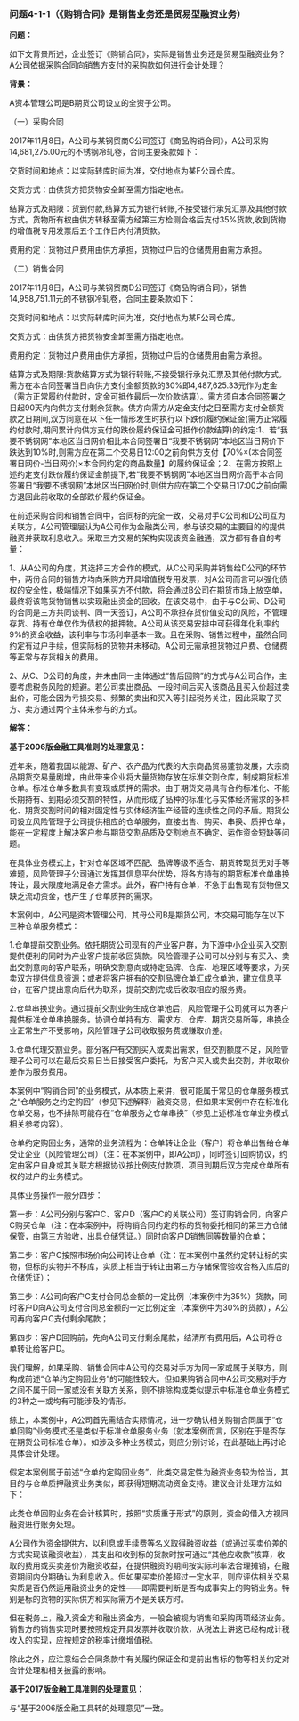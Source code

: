 ### 问题4-1-1（《购销合同》是销售业务还是贸易型融资业务）

**问题：**

如下文背景所述，企业签订《购销合同》，实际是销售业务还是贸易型融资业务？A公司依据采购合同向销售方支付的采购款如何进行会计处理？

**背景：**

A资本管理公司是B期货公司设立的全资子公司。

（一）采购合同

2017年11月8日，A公司与某钢贸商C公司签订《商品购销合同》，A公司采购14,681,275.00元的不锈钢冷轧卷，合同主要条款如下：

交货时间和地点：以实际转库时间为准，交付地点为某F公司仓库。

交货方式：由供货方把货物安全卸至需方指定地点。

结算方式及期限：货到付款,结算方式为银行转账,不接受银行承兑汇票及其他付款方式。货物所有权由供方转移至需方经第三方检测合格后支付35%货款,收到货物的增值税专用发票后五个工作日内付清货款。

费用约定：货物过户费用由供方承担，货物过户后的仓储费用由需方承担。

（二）销售合同

2017年11月8日，A公司与某钢贸商D公司签订《商品购销合同》，销售14,958,751.11元的不锈钢冷轧卷，合同主要条款如下：

交货时间和地点：以实际转库时间为准，交付地点为某F公司仓库。

交货方式：由供货方把货物安全卸至需方指定地点。

费用约定：货物过户费用由供方承担，货物过户后的仓储费用由需方承担。

结算方式及期限:货款结算方式为银行转账,不接受银行承兑汇票及其他付款方式。需方在本合同签署当日向供方支付全额货款的30%即4,487,625.33元作为定金（需方正常履约付款时，定金可抵作最后一次价款结算）。需方须自本合同签署之日起90天内向供方支付剩余货款。供方向需方从定金支付之日至需方支付全额货款之日期间,双方同意在以下任一情形发生时执行以下跌价履约保证金(需方正常履约付款时,期间累计向供方支付的跌价履约保证金可抵作价款结算)的约定:1、若“我要不锈钢网”本地区当日网价相比本合同签署日“我要不锈钢网”本地区当日网价下跌达到10%时,则需方应在第二个交易日12:00之前向供方支付【70%×(本合同签署日网价-当日网价)×本合同约定的商品数量】的履约保证金；2、在需方按照上述约定支付跌价履约保证金前提下,若“我要不锈钢网”本地区当日网价高于本合同签署日“我要不锈钢网”本地区当日网价时,则供方应在第二个交易日17:00之前向需方退回此前收取的全部跌价履约保证金。

在前述采购合同和销售合同中，合同标的完全一致，交易对手C公司和D公司互为关联方，A公司管理层认为A公司作为金融类公司，参与该交易的主要目的的提供融资并获取利息收入。采取三方交易的架构实现该资金融通，双方都有各自的考量：

1、从A公司的角度，其选择三方合作的模式，从C公司采购并销售给D公司的环节中，两份合同的销售方均向采购方开具增值税专用发票，对A公司而言可以强化债权的安全性，极端情况下如果买方不付款，将会通过B公司在期货市场上放空单，最终将该笔货物销售以实现融出资金的回收。在该交易中，由于与C公司、D公司的合同是三方共同谈判、同一天签订，A公司不承担存货价值变动的风险，不管理存货、持有仓单仅作为债权的抵押物。A公司从该交易安排中可获得年化利率约9%的资金收益，该利率与市场利率基本一致。且在采购、销售过程中，虽然合同约定有过户手续，但实际标的货物并未移动。A公司无需承担货物过户费、仓储费等正常与存货相关的费用。

2、从C、D公司的角度，并未由同一主体通过“售后回购”的方式与A公司合作，主要考虑税务风险的规避。若公司卖出商品、一段时间后买入该商品且买入价超过卖出价，可能会因为亏损交易、频繁的卖出和买入等引起税务关注，因此采取了买方、卖方通过两个主体来参与的方式。

**解答：**

**基于2006版金融工具准则的处理意见：**

近年来，随着我国以能源、矿产、农产品为代表的大宗商品贸易蓬勃发展，大宗商品期货交易量剧增，由此带来企业将大量货物存放在标准交割仓库，制成期货标准仓单。标准仓单多数具有变现或质押的需求。由于期货交易具有合约标准化、不能长期持有、到期必须交割的特性，从而形成了品种的标准化与实体经济需求的多样化、期货交割时间的相对固定性与实体经济生产经营的连续性之间的矛盾。期货公司设立风险管理子公司提供相应的仓单服务，直接出售、购买、串换、质押仓单，能在一定程度上解决客户参与期货交割品质及交割地点不确定、运作资金短缺等问题。

在具体业务模式上，针对仓单区域不匹配、品牌等级不适合、期货转现货无对手等难题，风险管理子公司通过发挥其信息平台优势，将各方持有的期货标准仓单串换转让，最大限度地满足各方需求。此外，客户持有仓单，不急于出售现有货物但又缺乏流动资金，也产生了仓单质押的需求。

本案例中，A公司是资本管理公司，其母公司B是期货公司，本交易可能存在以下三种仓单服务模式：

1.仓单提前交割业务。依托期货公司现有的产业客户群，为下游中小企业买入交割提供便利的同时为产业客户提前收回货款。风险管理子公司可以分别与有买入、卖出交割意向的客户联系，明确交割意向或特定品牌、仓库、地理区域等要求，为买卖双方提供信息资源；或者将客户拥有的交割品牌仓单汇成仓单池，建立信息平台，在客户提出意向后代为联系，提前交割完成后收取相应的服务费。

2.仓单串换业务。通过提前交割业务生成仓单池后，风险管理子公司就可以为客户提供标准仓单串换服务。协调仓单持有方、需求方、仓库、期货交易所等，串换企业正常生产不受影响，风险管理子公司收取服务费或赚取价差。

3.仓单代理交割业务。部分客户有交割买入或卖出需求，但交割额度不足，风险管理子公司可以在最后交易日当日接受客户委托，为客户买入或卖出交割，并收取价差作为服务费用。

本案例中“购销合同”的业务模式，从本质上来讲，很可能属于常见的仓单服务模式之“仓单服务之约定购回”（参见下述解释）融资交易，但如果本案例中存在标准化仓单交易，也不排除可能存在“仓单服务之仓单串换”（参见上述标准仓单业务模式相关参考内容）。

仓单约定购回业务，通常的业务流程为：仓单转让企业（客户）将仓单出售给仓单受让企业（风险管理公司）（注：在本案例中，即A公司），同时签订回购协议，约定由客户自身或其关联方根据协议按比例支付款项，项目到期后双方完成仓单所有权的过户的业务模式。

具体业务操作一般分四步：

第一步：A公司分别与客户C、客户D（客户C的关联公司）签订购销合同，向客户C购买仓单（注：在本案例中，将购销合同约定的标的货物委托相同的第三方仓储保管，由第三方验收，出具仓储凭证。）同时向客户D销售同等数量的仓单；

第二步：客户C按照市场价向公司转让仓单（注：在本案例中虽然约定转让标的实物，但标的实物并不移库，实质上相当于转让由第三方存储保管验收合格入库后的仓储凭证）；

第三步：A公司向客户C支付合同总金额的一定比例（本案例中为35%）货款，同时客户D向A公司支付合同总金额的一定比例定金（本案例中为30%的货款），A公司再向客户C支付剩余尾款；

第四步：客户D回购前，先向A公司支付剩余尾款，结清所有费用后，A公司将仓单转让给客户D。

我们理解，如果采购、销售合同中A公司的交易对手方为同一家或属于关联方，则构成前述“仓单约定购回业务”的可能性较大。但如果购销合同中A公司交易对手方之间不属于同一家或没有关联方关系，则不排除构成类似提示中标准仓单业务模式的3种之一或均有可能涉及的情形。

综上，本案例中，A公司首先需结合实际情况，进一步确认相关购销合同属于“仓单回购”业务模式还是类似于标准仓单服务业务（就本案例而言，区别在于是否存在期货公司标准仓单）。如涉及多种业务模式，则应分别讨论，在此基础上再讨论具体会计处理。

假定本案例属于前述“仓单约定购回业务”，此类交易定性为融资业务较为恰当，其目的与仓单质押融资业务类似，即获得短期流动资金支持。建议会计处理方法如下：

此类仓单回购业务在会计核算时，按照“实质重于形式”的原则，资金的借入方视同融资进行账务处理。

A公司作为资金提供方，以利息或手续费等名义取得融资收益（或通过买卖价差的方式实现该融资收益），其支出和收到标的货款时按可通过“其他应收款”核算，收取的费用或买卖差价为融资收益，在提供融资的期间按实际利率法合理摊销，在融资期间内分期确认为利息收入。但如果买卖价差超过一定水平，则应评估相关交易实质是否仍然适用融资业务的定性——即需要判断是否构成事实上的购销业务。特别是标的货物的实际供方和实际需方不是关联方时。

但在税务上，融入资金方和融出资金方，一般会被视为销售和采购两项经济业务。销售方的销售实现时要按照规定开具发票并收取价款，从税法上讲这已经构成计税收入的实现，应按规定的税率计缴增值税。

除此之外，应注意结合合同条款中有关履约保证金和提前出售标的物等相关约定对会计处理和相关披露的影响。

**基于2017版金融工具准则的处理意见：**

与“基于2006版金融工具转的处理意见”一致。